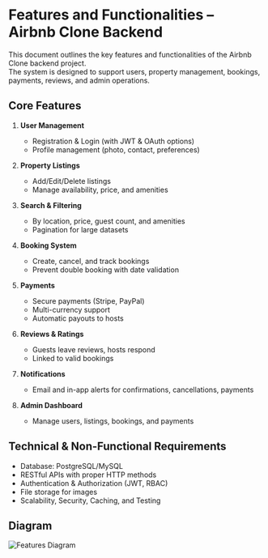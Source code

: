 # Features and Functionalities – Airbnb Clone Backend

This document outlines the key features and functionalities of the Airbnb Clone backend project.  
The system is designed to support users, property management, bookings, payments, reviews, and admin operations.

## Core Features
1. **User Management**
   - Registration & Login (with JWT & OAuth options)
   - Profile management (photo, contact, preferences)

2. **Property Listings**
   - Add/Edit/Delete listings
   - Manage availability, price, and amenities

3. **Search & Filtering**
   - By location, price, guest count, and amenities
   - Pagination for large datasets

4. **Booking System**
   - Create, cancel, and track bookings
   - Prevent double booking with date validation

5. **Payments**
   - Secure payments (Stripe, PayPal)
   - Multi-currency support
   - Automatic payouts to hosts

6. **Reviews & Ratings**
   - Guests leave reviews, hosts respond
   - Linked to valid bookings

7. **Notifications**
   - Email and in-app alerts for confirmations, cancellations, payments

8. **Admin Dashboard**
   - Manage users, listings, bookings, and payments

## Technical & Non-Functional Requirements
- Database: PostgreSQL/MySQL
- RESTful APIs with proper HTTP methods
- Authentication & Authorization (JWT, RBAC)
- File storage for images
- Scalability, Security, Caching, and Testing

## Diagram
![Features Diagram](./features.png.png)

